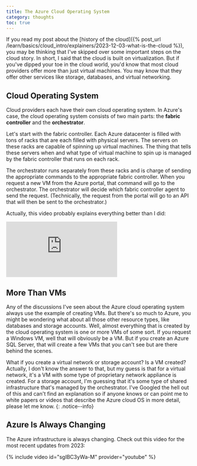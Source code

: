 ```yaml
---
title: The Azure Cloud Operating System
category: thoughts
toc: true
---
```

If you read my post about the [history of the cloud]({% post_url /learn/basics/cloud_intro/explainers/2023-12-03-what-is-the-cloud %}), you may be thinking that I've skipped over some important steps on the cloud story. In short, I said that the cloud is built on virtualization. But if you've dipped your toe in the cloud world, you'd know that most cloud providers offer more than just virtual machines. You may know that they offer other services like storage, databases, and virtual networking.

## Cloud Operating System

Cloud providers each have their own cloud operating system. In Azure's case, the cloud operating system consists of two main parts: the **fabric controller** and the **orchestrator**.

Let's start with the fabric controller. Each Azure datacenter is filled with tons of racks that are each filled with physical servers. The servers on these racks are capable of spinning up virtual machines. The thing that tells these servers when and what type of virtual machine to spin up is managed by the fabric controller that runs on each rack.

The orchestrator runs separately from these racks and is charge of sending the appropriate commands to the appropriate fabric controller. When you request a new VM from the Azure portal, that command will go to the orchestrator. The orchestrator will decide which fabric controller agent to send the request. (Technically, the request from the portal will go to an API that will then be sent to the orchestrator.)

Actually, this video probably explains everything better than I did:

<div class="responsive-video-container">
  <iframe src="https://www.microsoft.com/en-us/videoplayer/embed/RE2ixGo?postJsllMsg=true" frameborder="0" webkitAllowFullScreen mozallowfullscreen allowfullscreen></iframe>
</div>

## More Than VMs

Any of the discussions I've seen about the Azure cloud operating system always use the example of creating VMs. But there's so much to Azure, you might be wondering what about all those other resource types, like databases and storage accounts. Well, almost everything that is created by the cloud operating system is one or more VMs of some sort. If you request a Windows VM, well that will obviously be a VM. But if you create an Azure SQL Server, that will create a few VMs that you can't see but are there behind the scenes.

What if you create a virtual network or storage account? Is a VM created? Actually, I don't know the answer to that, but my guess is that for a virtual network, it's a VM with some type of proprietary network appliance is created. For a storage account, I'm guessing that it's some type of shared infrastructure that's managed by the orchestrator. I've Googled the hell out of this and can't find an explanation so if anyone knows or can point me to white papers or videos that describe the Azure cloud OS in more detail, please let me know.
{: .notice--info}

## Azure Is Always Changing

The Azure infrastructure is always changing. Check out this video for the most recent updates from 2023:

{% include video id="sgIBC3yWa-M" provider="youtube" %}